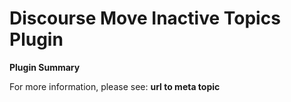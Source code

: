 # **Discourse Move Inactive Topics** Plugin

**Plugin Summary**

For more information, please see: **url to meta topic**
